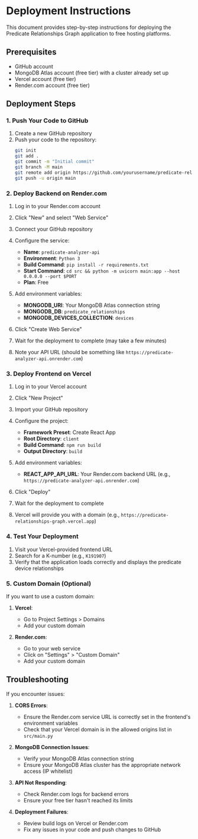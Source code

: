 # Deployment Instructions

This document provides step-by-step instructions for deploying the Predicate Relationships Graph application to free hosting platforms.

## Prerequisites

- GitHub account
- MongoDB Atlas account (free tier) with a cluster already set up
- Vercel account (free tier)
- Render.com account (free tier)

## Deployment Steps

### 1. Push Your Code to GitHub

1. Create a new GitHub repository
2. Push your code to the repository:
   ```bash
   git init
   git add .
   git commit -m "Initial commit"
   git branch -M main
   git remote add origin https://github.com/yourusername/predicate-relationships-graph.git
   git push -u origin main
   ```

### 2. Deploy Backend on Render.com

1. Log in to your Render.com account
2. Click "New" and select "Web Service"
3. Connect your GitHub repository
4. Configure the service:
   - **Name**: `predicate-analyzer-api`
   - **Environment**: `Python 3`
   - **Build Command**: `pip install -r requirements.txt`
   - **Start Command**: `cd src && python -m uvicorn main:app --host 0.0.0.0 --port $PORT`
   - **Plan**: Free

5. Add environment variables:
   - **MONGODB_URI**: Your MongoDB Atlas connection string
   - **MONGODB_DB**: `predicate_relationships`
   - **MONGODB_DEVICES_COLLECTION**: `devices`

6. Click "Create Web Service"
7. Wait for the deployment to complete (may take a few minutes)
8. Note your API URL (should be something like `https://predicate-analyzer-api.onrender.com`)

### 3. Deploy Frontend on Vercel

1. Log in to your Vercel account
2. Click "New Project"
3. Import your GitHub repository
4. Configure the project:
   - **Framework Preset**: Create React App
   - **Root Directory**: `client`
   - **Build Command**: `npm run build`
   - **Output Directory**: `build`

5. Add environment variables:
   - **REACT_APP_API_URL**: Your Render.com backend URL (e.g., `https://predicate-analyzer-api.onrender.com`)

6. Click "Deploy"
7. Wait for the deployment to complete
8. Vercel will provide you with a domain (e.g., `https://predicate-relationships-graph.vercel.app`)

### 4. Test Your Deployment

1. Visit your Vercel-provided frontend URL
2. Search for a K-number (e.g., `K191907`)
3. Verify that the application loads correctly and displays the predicate device relationships

### 5. Custom Domain (Optional)

If you want to use a custom domain:

1. **Vercel**:
   - Go to Project Settings > Domains
   - Add your custom domain

2. **Render.com**:
   - Go to your web service
   - Click on "Settings" > "Custom Domain"
   - Add your custom domain

## Troubleshooting

If you encounter issues:

1. **CORS Errors**:
   - Ensure the Render.com service URL is correctly set in the frontend's environment variables
   - Check that your Vercel domain is in the allowed origins list in `src/main.py`

2. **MongoDB Connection Issues**:
   - Verify your MongoDB Atlas connection string
   - Ensure your MongoDB Atlas cluster has the appropriate network access (IP whitelist)

3. **API Not Responding**:
   - Check Render.com logs for backend errors
   - Ensure your free tier hasn't reached its limits

4. **Deployment Failures**:
   - Review build logs on Vercel or Render.com
   - Fix any issues in your code and push changes to GitHub 